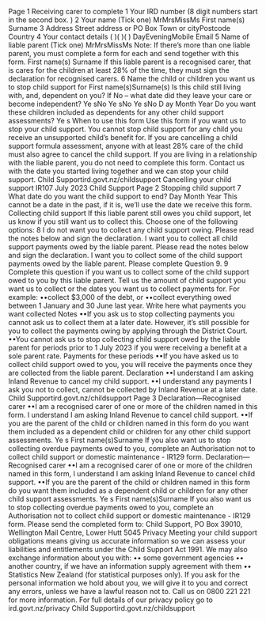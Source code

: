 Page 1 Receiving carer to complete 1 Your IRD number (8 digit numbers start in the second box. ) 2 Your name (Tick one) MrMrsMissMs First name(s) Surname 3 Address Street address or PO Box Town or cityPostcode Country 4 Your contact details ( )( )( ) DayEveningMobile Email 5 Name of liable parent (Tick one) MrMrsMissMs Note: If there’s more than one liable parent, you must complete a form for each and send together with this form. First name(s) Surname If this liable parent is a recognised carer, that is cares for the children at least 28% of the time, they must sign the declaration for recognised carers. 6 Name the child or children you want us to stop child support for First name(s)Surname(s) Is this child still living with, and, dependent on you? If No – what date did they leave your care or become independent? Ye sNo Ye sNo Ye sNo D ay Month Year Do you want these children included as dependents for any other child support assessments? Ye s When to use this form Use this form if you want us to stop your child support. You cannot stop child support for any child you receive an unsupported child’s benefit for. If you are cancelling a child support formula assessment, anyone with at least 28% care of the child must also agree to cancel the child support. If you are living in a relationship with the liable parent, you do not need to complete this form. Contact us with the date you started living together and we can stop your child support. Child Supportird.govt.nz/childsupport Cancelling your child support IR107 July 2023 Child Support Page 2 Stopping child support 7 What date do you want the child support to end? Day Month Year This cannot be a date in the past, if it is, we’ll use the date we receive this form. Collecting child support If this liable parent still owes you child support, let us know if you still want us to collect this. Choose one of the following options: 8 I do not want you to collect any child support owing. Please read the notes below and sign the declaration. I want you to collect all child support payments owed by the liable parent. Please read the notes below and sign the declaration. I want you to collect some of the child support payments owed by the liable parent. Please complete Question 9. 9 Complete this question if you want us to collect some of the child support owed to you by this liable parent. Tell us the amount of child support you want us to collect or the dates you want us to collect payments for. For example: ••collect $3,000 of the debt, or ••collect everything owed between 1 January and 30 June last year. Write here what payments you want collected Notes ••If you ask us to stop collecting payments you cannot ask us to collect them at a later date. However, it’s still possible for you to collect the payments owing by applying through the District Court. ••You cannot ask us to stop collecting child support owed by the liable parent for periods prior to 1 July 2023 if you were receiving a benefit at a sole parent rate. Payments for these periods ••If you have asked us to collect child support owed to you, you will receive the payments once they are collected from the liable parent. Declaration ••I understand I am asking Inland Revenue to cancel my child support. ••I understand any payments I ask you not to collect, cannot be collected by Inland Revenue at a later date. Child Supportird.govt.nz/childsupport Page 3 Declaration—Recognised carer ••I am a recognised carer of one or more of the children named in this form. I understand I am asking Inland Revenue to cancel child support. ••If you are the parent of the child or children named in this form do you want them included as a dependent child or children for any other child support assessments. Ye s First name(s)Surname If you also want us to stop collecting overdue payments owed to you, complete an Authorisation not to collect child support or domestic maintenance - IR129 form. Declaration—Recognised carer ••I am a recognised carer of one or more of the children named in this form, I understand I am asking Inland Revenue to cancel child support. ••If you are the parent of the child or children named in this form do you want them included as a dependent child or children for any other child support assessments. Ye s First name(s)Surname If you also want us to stop collecting overdue payments owed to you, complete an Authorisation not to collect child support or domestic maintenance - IR129 form. Please send the completed form to: Child Support, PO Box 39010, Wellington Mail Centre, Lower Hutt 5045 Privacy Meeting your child support obligations means giving us accurate information so we can assess your liabilities and entitlements under the Child Support Act 1991. We may also exchange information about you with: •• some government agencies •• another country, if we have an information supply agreement with them •• Statistics New Zealand (for statistical purposes only). If you ask for the personal information we hold about you, we will give it to you and correct any errors, unless we have a lawful reason not to. Call us on 0800 221 221 for more information. For full details of our privacy policy go to ird.govt.nz/privacy Child Supportird.govt.nz/childsupport